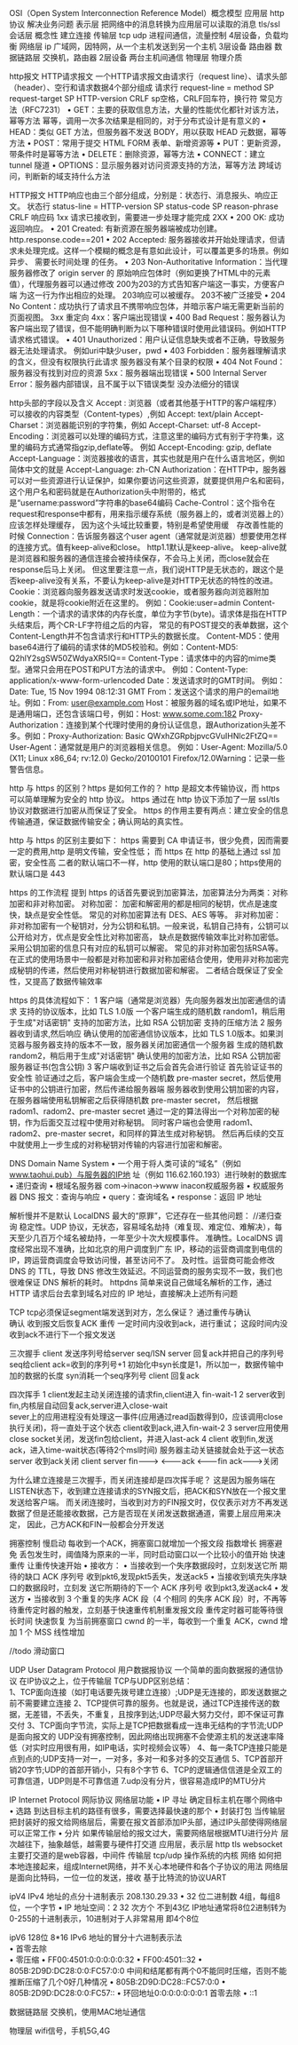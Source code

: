 OSI（Open System Interconnection Reference Model）概念模型
 应用层 http协议   解决业务问题
 表示层 把网络中的消息转换为应用层可以读取的消息  tls/ssl
 会话层 概念性 建立连接
传输层  tcp udp  进程间通信，流量控制              4层设备，负载均衡
网络层  ip  广域网，因特网，从一个主机发送到另一个主机   3层设备  路由器
数据链路层  交换机，路由器   2层设备 两台主机间通信
物理层   物理介质



http报文
HTTP请求报文
一个HTTP请求报文由请求行（request line）、请求头部（header）、空行和请求数据4个部分组成
请求行 request-line = method SP request-target SP HTTP-version CRLF   sp空格，CRLF回车符，换行符
常见方法（RFC7231）
• GET：主要的获取信息方法，大量的性能优化都针对该方法，幂等方法    幂等，调用一次多次结果是相同的，对于分布式设计是有意义的
• HEAD：类似 GET 方法，但服务器不发送 BODY，用以获取 HEAD 元数据，幂等方法
• POST：常用于提交 HTML FORM 表单、新增资源等
• PUT：更新资源，带条件时是幂等方法
• DELETE：删除资源，幂等方法
• CONNECT：建立 tunnel 隧道
• OPTIONS：显示服务器对访问资源支持的方法，幂等方法   跨域访问，判断新的域支持什么方法

HTTP报文
HTTP响应也由三个部分组成，分别是：状态行、消息报头、响应正文。
状态行 status-line = HTTP-version SP status-code SP reason-phrase CRLF
响应码
1xx 请求已接收到，需要进一步处理才能完成
2XX
    • 200 OK: 成功返回响应。
    • 201 Created: 有新资源在服务器端被成功创建。    http.response.code==201
    • 202 Accepted: 服务器接收并开始处理请求，但请求未处理完成。这样一个模糊的概念是有意如此设计，可以覆盖更多的场景。例如异步、
        需要长时间处理 的任务。
    • 203 Non-Authoritative Information：当代理服务器修改了 origin server 的
    原始响应包体时（例如更换了HTML中的元素值），代理服务器可以通过修改 200为203的方式告知客户端这一事实，方便客户端
    为这一行为作出相应的处理。 203响应可以被缓存。
    203不被广泛接受
    • 204 No Content：成功执行了请求且不携带响应包体，并暗示客户端无需更新当前的页面视图。
3xx 重定向
4xx：客户端出现错误
• 400 Bad Request：服务器认为客户端出现了错误，但不能明确判断为以下哪种错误时使用此错误码。例如HTTP请求格式错误。
• 401 Unauthorized：用户认证信息缺失或者不正确，导致服务器无法处理请求。 例如uri中缺少user，pwd
• 403 Forbidden：服务器理解请求的含义，但没有权限执行此请求   服务器没有某个目录的权限
• 404 Not Found：服务器没有找到对应的资源
5xx：服务器端出现错误
• 500 Internal Server Error：服务器内部错误，且不属于以下错误类型   没办法细分的错误

http头部的字段以及含义
Accept : 浏览器（或者其他基于HTTP的客户端程序）可以接收的内容类型（Content-types）,例如 Accept: text/plain
Accept-Charset：浏览器能识别的字符集，例如 Accept-Charset: utf-8
Accept-Encoding：浏览器可以处理的编码方式，注意这里的编码方式有别于字符集，这里的编码方式通常指gzip,deflate等。
   例如 Accept-Encoding: gzip, deflate
Accept-Language：浏览器接收的语言，其实也就是用户在什么语言地区，例如简体中文的就是 Accept-Language: zh-CN
Authorization：在HTTP中，服务器可以对一些资源进行认证保护，如果你要访问这些资源，就要提供用户名和密码，
  这个用户名和密码就是在Authorization头中附带的，格式是“username:password”字符串的base64编码
Cache-Control：这个指令在request和response中都有，用来指示缓存系统（服务器上的，或者浏览器上的）应该怎样处理缓存，
  因为这个头域比较重要，特别是希望使用缓　存改善性能的时候
Connection：告诉服务器这个user agent（通常就是浏览器）想要使用怎样的连接方式。值有keep-alive和close。
   http1.1默认是keep-alive。
   keep-alive就是浏览器和服务器的通信连接会被持续保存，不会马上关闭，而close就会在response后马上关闭。
   但这里要注意一点，我们说HTTP是无状态的，跟这个是否keep-alive没有关系，不要认为keep-alive是对HTTP无状态的特性的改进。
Cookie：浏览器向服务器发送请求时发送cookie，或者服务器向浏览器附加cookie，就是将cookie附近在这里的。
   例如：Cookie:user=admin
Content-Length：一个请求的请求体的内存长度，单位为字节(byte)。请求体是指在HTTP头结束后，两个CR-LF字符组之后的内容，
   常见的有POST提交的表单数据，这个Content-Length并不包含请求行和HTTP头的数据长度。
Content-MD5：使用base64进行了编码的请求体的MD5校验和。例如：Content-MD5: Q2hlY2sgSW50ZWdyaXR5IQ==
Content-Type：请求体中的内容的mime类型。通常只会用在POST和PUT方法的请求中。
   例如：Content-Type: application/x-www-form-urlencoded
Date：发送请求时的GMT时间。
   例如：Date: Tue, 15 Nov 1994 08:12:31 GMT
From：发送这个请求的用户的email地址。例如：From: user@example.com
Host：被服务器的域名或IP地址，如果不是通用端口，还包含该端口号，例如：Host: www.some.com:182
Proxy-Authorization：连接到某个代理时使用的身份认证信息，跟Authorization头差不多。例如：Proxy-Authorization: 
   Basic QWxhZGRpbjpvcGVuIHNlc2FtZQ==
User-Agent：通常就是用户的浏览器相关信息。
  例如：User-Agent: Mozilla/5.0 (X11; Linux x86_64; rv:12.0) Gecko/20100101 Firefox/12.0Warning：记录一些警告信息。



http 与 https 的区别？https 是如何工作的？
http 是超文本传输协议，而 https 可以简单理解为安全的 http 协议。
https 通过在 http 协议下添加了一层 ssl/tls 协议对数据进行加密从而保证了安全。
https 的作用主要有两点：建立安全的信息传输通道，保证数据传输安全；确认网站的真实性。

http 与 https 的区别主要如下：
https 需要到 CA 申请证书，很少免费，因而需要一定的费用,http 是明文传输，安全性低；
而 https 在 http 的基础上通过 ssl 加密，安全性高
二者的默认端口不一样，http 使用的默认端口是80；https使用的默认端口是 443

https 的工作流程
提到 https 的话首先要说到加密算法，加密算法分为两类：对称加密和非对称加密。
对称加密： 加密和解密用的都是相同的秘钥，优点是速度快，缺点是安全性低。
  常见的对称加密算法有 DES、AES 等等。
非对称加密： 非对称加密有一个秘钥对，分为公钥和私钥。一般来说，私钥自己持有，公钥可以公开给对方，优点是安全性比对称加密高，
  缺点是数据传输效率比对称加密低。采用公钥加密的信息只有对应的私钥可以解密。
  常见的非对称加密包括RSA等。
在正式的使用场景中一般都是对称加密和非对称加密结合使用，使用非对称加密完成秘钥的传递，然后使用对称秘钥进行数据加密和解密。
   二者结合既保证了安全性，又提高了数据传输效率

https 的具体流程如下：
1 客户端（通常是浏览器）先向服务器发出加密通信的请求
  支持的协议版本，比如 TLS 1.0版
  一个客户端生成的随机数 random1，稍后用于生成"对话密钥"
  支持的加密方法，比如 RSA 公钥加密
  支持的压缩方法
2 服务器收到请求,然后响应
   确认使用的加密通信协议版本，比如 TLS 1.0版本。如果浏览器与服务器支持的版本不一致，服务器关闭加密通信一个服务器
   生成的随机数 random2，稍后用于生成"对话密钥"
   确认使用的加密方法，比如 RSA 公钥加密
   服务器证书(包含公钥)
3 客户端收到证书之后会首先会进行验证
  首先验证证书的安全性
  验证通过之后，客户端会生成一个随机数 pre-master secret，然后使用证书中的公钥进行加密，然后传递给服务器端
  服务器收到使用公钥加密的内容，在服务器端使用私钥解密之后获得随机数 pre-master secret，
    然后根据 radom1、radom2、pre-master secret 通过一定的算法得出一个对称加密的秘钥，作为后面交互过程中使用对称秘钥。
    同时客户端也会使用 radom1、radom2、pre-master secret，和同样的算法生成对称秘钥。
  然后再后续的交互中就使用上一步生成的对称秘钥对传输的内容进行加密和解密。


DNS Domain Name System
• 一个用于将人类可读的“域名”（例如 www.taohui.pub）与服务器的IP地 址（例如 116.62.160.193）进行映射的数据库
• 递归查询
  • 根域名服务器    com->inacon->www  inacon权威服务器
  • 权威服务器
DNS 报文：查询与响应
• query：查询域名
• response：返回 IP 地址

解析慢并不是默认 LocalDNS 最大的“原罪”，它还存在一些其他问题： //递归查询
稳定性。UDP 协议，无状态，容易域名劫持（难复现、难定位、难解决），每天至少几百万个域名被劫持，一年至少十次大规模事件。
准确性。LocalDNS 调度经常出现不准确，比如北京的用户调度到广东 IP，移动的运营商调度到电信的 IP，跨运营商调度会导致访问慢，甚至访问不了。
及时性。运营商可能会修改 DNS 的 TTL，导致 DNS 修改生效延迟。不同运营商的服务实现不一致，我们也很难保证 DNS 解析的耗时。
httpdns
简单来说自己做域名解析的工作，通过 HTTP 请求后台去拿到域名对应的 IP 地址，直接解决上述所有问题

TCP
tcp必须保证segment端发送到对方，怎么保证？
通过重传与确认  
  确认  收到报文后恢复ACK
  重传  一定时间内没收到ack，进行重试； 这段时间内没收到ack不进行下一个报文发送

三次握手
client 发送序列号给server seq/ISN
server 回复ack并把自己的序列号seq给client    ack=收到的序列号+1     初始化中syn长度是1，所以加一，数据传输中加的数据的长度 syn消耗一个seq序列号
client 回复ack

四次挥手
1 client发起主动关闭连接的请求fin,client进入 fin-wait-1
2 server收到fin,内核层自动回复ack,server进入close-wait  
  sever上的应用进程没有处理这一事件(应用通过read函数得到0，应该调用close执行关闭)，将一直处于这个状态
  client收到ack,进入fin-wait-2
3 server应用使用close socket关闭，发送fin包给client，并进入last-ack
4 client 收到fin,发送ack，进入time-wait状态(等待2个msl时间)   服务器主动关链接就会处于这一状态
  server 收到ack关闭
client  server
fin--->
<---ack
<---fin
ack--->关闭

为什么建立连接是三次握手，而关闭连接却是四次挥手呢？
这是因为服务端在LISTEN状态下，收到建立连接请求的SYN报文后，把ACK和SYN放在一个报文里发送给客户端。
而关闭连接时，当收到对方的FIN报文时，仅仅表示对方不再发送数据了但是还能接收数据，己方是否现在关闭发送数据通道，需要上层应用来决定，
  因此，己方ACK和FIN一般都会分开发送

拥塞控制
慢启动  每收到一个ACK，拥塞窗口就增加一个报文段  指数增长
拥塞避免  丢包发生时，阈值降为原来的一半，同时启动窗口以一个比较小的值开始
快速重传  让重传快速开始
   • 接收方：
        • 当接收到一个失序数据段时，立刻发送它所 期待的缺口 ACK 序列号         收到pkt6,发现pkt5丢失，发送ack5
        • 当接收到填充失序缺口的数据段时，立刻发 送它所期待的下一个 ACK 序列号   收到pkt3,发送ack4
   • 发送方
        • 当接收到 3 个重复的失序 ACK 段（4 个相同 的失序 ACK 段）时，不再等待重传定时器的触发，立刻基于快速重传机制重发报文段
         重传定时器可能等待很长时间
快速恢复  为当前拥塞窗口 cwnd 的一半，每收到一个重复 ACK，cwnd 增加 1 个 MSS     线性增加

//todo 滑动窗口


UDP   User Datagram Protocol  用户数据报协议
一个简单的面向数据报的通信协议  在IP协议之上，位于传输层
TCP与UDP区别总结：   
1、TCP面向连接（如打电话要先拨号建立连接）;UDP是无连接的，即发送数据之前不需要建立连接
2、TCP提供可靠的服务。也就是说，通过TCP连接传送的数据，无差错，不丢失，不重复，且按序到达;UDP尽最大努力交付，即不保证可靠交付
3、TCP面向字节流，实际上是TCP把数据看成一连串无结构的字节流;UDP是面向报文的
  UDP没有拥塞控制，因此网络出现拥塞不会使源主机的发送速率降低（对实时应用很有用，如IP电话，实时视频会议等）
4、每一条TCP连接只能是点到点的;UDP支持一对一，一对多，多对一和多对多的交互通信
5、TCP首部开销20字节;UDP的首部开销小，只有8个字节
6、TCP的逻辑通信信道是全双工的可靠信道，UDP则是不可靠信道
7.udp没有分片，很容易造成IP的MTU分片

IP  Internet Protocol   网际协议
网络层功能
• IP 寻址    确定目标主机在哪个网络中
• 选路        到达目标主机的路径有很多，需要选择最快速的那个
• 封装打包    当传输层把封装好的报文给网络层后，需要在报文首部添加IP头部，通过IP头部使得网络层可以正常工作
• 分片       如果传输层给的报文过大，需要网络层根据MTU进行分片
层次越往下，抽象越低，越需要与硬件打交道
应用层，表示层  http tls websocket 主要打交道的是web容器，中间件
传输层  tcp/udp 操作系统的内核
网络   如何把本地连接起来，组成Internet网络，并不关心本地硬件和各个子协议的用法
网络层是面向比特码，一位一位的发送，接收
基于比特流的协议UART


ipV4
IPv4 地址的点分十进制表示    208.130.29.33
• 32 位二进制数   4组，每组8位，一个字节
• IP 地址空间：2 32 次方个   不到43亿
IP地址通常将8位2进制转为0-255的十进制表示，10进制对于人非常易用
即4个8位

ipV6   128位   8*16
IPv6 地址的冒分十六进制表示法   
• 首零去除   
• 零压缩
    • FF00:4501:0:0:0:0:0:32
    • FF00:4501::32
    • 805B:2D9D:DC28:0:0:FC57:0:0   中间和结尾都有两个0不能同时压缩，否则不能推断压缩了几个0好几种情况
    • 805B:2D9D:DC28::FC57:0:0
    • 805B:2D9D:DC28:0:0:FC57::
    • 环回地址0:0:0:0:0:0:0:1   首零去除
    • ::1

 
数据链路层
交换机，使用MAC地址通信

物理层 
wifi信号，手机5G,4G
